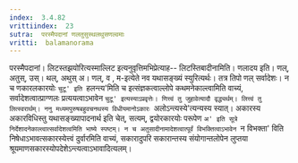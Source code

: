 ```yaml
---
index:  3.4.82
vrittiindex:  23
sutra:  परस्मैपदानां णलतुसुस्थलथुसणल्वमाः
vritti:  balamanorama 
---
```


परस्मैपदानां। लिटस्तझयोरित्यस्माल्लिट इत्यनुवृत्तिमभिप्रेत्याह-- लिटस्तिबादीनामिति। णलादय इति। णल्, अतुस्, उस्। थल्, अथुस् अ। णल्, व , म-इत्येते नव यथासङ्ख्यं स्युरित्यर्थः। तत्र तिपो णल् सर्वादेशः। न च णकारलकारयोः `चुटू' इति `हलन्त्य'मिति च इत्संज्ञकत्वाल्लोपे कथमनेकाल्त्वामिति वाच्यं, सर्वादेशत्वात्प्राग्णलः प्रत्ययत्वाऽभावेन `चुटू' इत्यस्याऽप्रवृत्तेः। णित्त्वं तु जुहावेत्यादौ वृद्ध्यर्थम्। लित्त्वं तु लित्स्वरार्थम्। ननु मध्यमपुरुषबहुवचनथस्य विधीयमानोऽकारः `अलोऽन्त्यस्ये'त्यन्यस्य स्यात्। अकारस्य अकारविधिस्तु यथासङ्ख्यापादनार्थ इति चेत्, सत्यम्, द्वयोरकारयोः परूपेण `अ' इति सूत्रे निर्देशादनेकाल्त्वात्सर्वादेशत्वमिति भाष्ये स्पष्टम्। न च अतुसादीनामादेशत्वात्पूर्वं विभक्तित्वाऽभावेन `न विभक्ता' विति निषेधाऽभावत्सकारस्येत्त्वं दुर्वारमिति वाच्यं, सकारादुपरि सकारान्तस्य संयोगान्तलोपेन लुप्तया श्रूयमाणसकारस्योपदेशेऽन्त्यत्वाऽभावादित्यलम्। 

